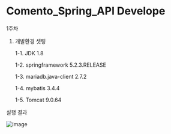 # Comento_Spring_API Develope

1주차 

1. 개발환경 셋팅

    1-1. JDK 1.8
  
    1-2. springframework 5.2.3.RELEASE
  
    1-3. mariadb.java-client 2.7.2
  
    1-4. mybatis 3.4.4
  
    1-5. Tomcat 9.0.64
  

실행 결과

![image](https://user-images.githubusercontent.com/84260096/175462513-f5d653ac-ecd9-43d6-b737-1f8f44a06cb7.png)
